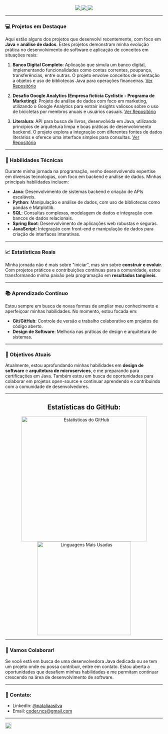 <div align="center">
  <a href="https://www.linkedin.com/in/nataliaasilva/" target="_blank">
    <img src="https://img.shields.io/badge/LinkedIn-0077B5?style=for-the-badge&logo=linkedin&logoColor=white" target="_blank"> 
  </a>
  
  <a href="mailto:coder.ncs@gmail.com" target="_blank">
    <img src="https://img.shields.io/badge/Gmail-D14836?style=for-the-badge&logo=gmail&logoColor=white" target="_blank"> 
  </a>

  <a href="https://ntlcs.github.io/portfolioncs/" target="_blank">
    <img src="https://img.shields.io/badge/Portfólio-000000?style=for-the-badge&logo=github&logoColor=white" target="_blank"> 
  </a>
</div>


---

### 💻 Projetos em Destaque

Aqui estão alguns dos projetos que desenvolvi recentemente, com foco em **Java** e **análise de dados**. Estes projetos demonstram minha evolução prática no desenvolvimento de software e aplicação de conceitos em situações reais:

1. **Banco Digital Completo**: Aplicação que simula um banco digital, implementando funcionalidades como contas correntes, poupança, transferências, entre outras. O projeto envolve conceitos de orientação a objetos e uso de bibliotecas Java para operações financeiras. [Ver Repositório](https://github.com/ntlcs/bancodigital.git)

2. **Desafio Google Analytics (Empresa fictícia Cyclistic - Programa de Marketing)**: Projeto de análise de dados com foco em marketing, utilizando o Google Analytics para extrair insights valiosos sobre o uso de bicicletas por membros anuais e usuários casuais. [Ver Repositório](https://github.com/ntlcs/desafio_google_analytics_01cyclistic.git)

3. **Literalura**: API para busca de livros, desenvolvida em Java, utilizando princípios de arquitetura limpa e boas práticas de desenvolvimento backend. O projeto explora a integração com diferentes fontes de dados literários e oferece uma interface simples para consultas. [Ver Repositório](https://github.com/ntlcs/LiterAlura.git)

---

### 🚀 Habilidades Técnicas

Durante minha jornada na programação, venho desenvolvendo expertise em diversas tecnologias, com foco em backend e análise de dados. Minhas principais habilidades incluem:

- **Java**: Desenvolvimento de sistemas backend e criação de APIs escaláveis.
- **Python**: Manipulação e análise de dados, com uso de bibliotecas como pandas e Matplotlib.
- **SQL**: Consultas complexas, modelagem de dados e integração com bancos de dados relacionais.
- **Spring Boot**: Desenvolvimento de aplicações web robustas e seguras.
- **JavaScript**: Integração com front-end e manipulação de dados para criação de interfaces interativas.

---

### 📈 Estatísticas Reais

Minha jornada não é mais sobre "iniciar", mas sim sobre **construir e evoluir**. Com projetos práticos e contribuições contínuas para a comunidade, estou transformando minha paixão pela programação em **resultados tangíveis**.

---

### 📚 Aprendizado Contínuo

Estou sempre em busca de novas formas de ampliar meu conhecimento e aperfeiçoar minhas habilidades. No momento, estou focada em:

- **Git/GitHub**: Controle de versão e trabalho colaborativo em projetos de código aberto.
- **Design de Software**: Melhoria nas práticas de design e arquitetura de sistemas.

---

### 🎯 Objetivos Atuais

Atualmente, estou aprofundando minhas habilidades em **design de software** e **arquitetura de microservices**, e me preparando para certificações em Java. Também estou em busca de oportunidades para colaborar em projetos open-source e continuar aprendendo e contribuindo com a comunidade de desenvolvedores.

---

<div align="center">
  <h2>Estatísticas do GitHub:</h2>
  <a href="https://github.com/ntlcs" style="flex: 1;">
    <img width="400px" src="https://github-readme-stats.vercel.app/api?username=ntlcs&show_icons=true&theme=transparent&cache_seconds=3600" alt="Estatísticas do GitHub">
  </a>
  <a href="https://github.com/ntlcs" style="flex: 1;">
    <img width="300px" src="https://github-readme-stats.vercel.app/api/top-langs/?username=ntlcs&layout=compact&theme=transparent&cache_seconds=3600" alt="Linguagens Mais Usadas">
  </a>
</div>

---

### 🌱 Vamos Colaborar!

Se você está em busca de uma desenvolvedora Java dedicada ou se tem um projeto onde eu possa contribuir, entre em contato. Estou aberta a oportunidades que desafiem minhas habilidades e me permitam continuar crescendo na área de desenvolvimento de software.

---

### 📩 Contato:
- LinkedIn: [@nataliaasilva](https://www.linkedin.com/in/nataliaasilva/)
- Email: [coder.ncs@gmail.com](mailto:coder.ncs@gmail.com)

---

<div align="left">
  <img align="left" src="https://profile-counter.glitch.me/ntlcs/count.svg" height="20" />
</div>




